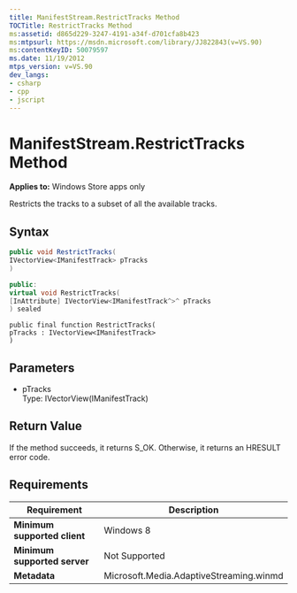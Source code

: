 ```yaml
---
title: ManifestStream.RestrictTracks Method
TOCTitle: RestrictTracks Method
ms:assetid: d865d229-3247-4191-a34f-d701cfa8b423
ms:mtpsurl: https://msdn.microsoft.com/library/JJ822843(v=VS.90)
ms:contentKeyID: 50079597
ms.date: 11/19/2012
mtps_version: v=VS.90
dev_langs:
- csharp
- cpp
- jscript
---
```


# ManifestStream.RestrictTracks Method

**Applies to:** Windows Store apps only

Restricts the tracks to a subset of all the available tracks.

## Syntax

```csharp
public void RestrictTracks(
IVectorView<IManifestTrack> pTracks
)
```

```cpp
public:
virtual void RestrictTracks(
[InAttribute] IVectorView<IManifestTrack^>^ pTracks
) sealed
```

```jscript
public final function RestrictTracks(
pTracks : IVectorView<IManifestTrack>
)
```

## Parameters

  - pTracks  
    Type: IVectorView(IManifestTrack)

## Return Value

If the method succeeds, it returns S\_OK. Otherwise, it returns an HRESULT error code.

## Requirements

|Requirement|Description|
|--- |--- |
|**Minimum supported client**|Windows 8|
|**Minimum supported server**|Not Supported|
|**Metadata**|Microsoft.Media.AdaptiveStreaming.winmd|
